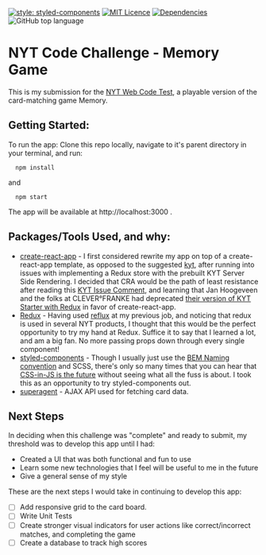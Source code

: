 [![style: styled-components](https://img.shields.io/badge/style-%F0%9F%92%85%20styled--components-orange.svg?colorB=daa357&colorA=db748e)](https://github.com/styled-components/styled-components)
[![MIT Licence](https://badges.frapsoft.com/os/mit/mit.png?v=103)](https://opensource.org/licenses/mit-license.php)
[![Dependencies](https://david-dm.org/neuhausneuhaus/neuhaus-memory-game.svg)](https://david-dm.org/neuhausneuhaus/neuhaus-memory-game)
![GitHub top language](https://img.shields.io/github/languages/top/badges/shields.svg)


# NYT Code Challenge - Memory Game

This is my submission for the [NYT Web Code Test](https://github.com/nytm/games-web-code-test), a playable version of the card-matching game Memory.


## Getting Started:
  To run the app: Clone this repo locally, navigate to it's parent directory in your terminal, and run:
  ```
    npm install
  ```
  and
  ```
    npm start
  ```

  The app will be available at http://localhost:3000 .

## Packages/Tools Used, and why:

* [create-react-app](https://github.com/facebook/create-react-app) - I first considered rewrite my app on top of a create-react-app template, as opposed to the suggested [kyt](https://github.com/NYTimes/kyt), after running into issues with implementing a Redux store with the prebuilt KYT Server Side Rendering. I decided that CRA would be the path of least resistance after reading this [KYT Issue Comment](https://github.com/NYTimes/kyt/issues/213#issuecomment-277010440), and learning that Jan Hoogeveen and the folks at CLEVER°FRANKE had deprecated [their version of KYT Starter with Redux](https://github.com/cleverfranke/cf-kyt-starter-universal-redux) in favor of create-react-app.
* [Redux](https://github.com/reduxjs/redux) - Having used [reflux](https://github.com/reflux/refluxjs) at my previous job, and noticing that redux is used in several NYT products, I thought that this would be the perfect opportunity to try my hand at Redux. Suffice it to say that I learned a lot, and am a big fan. No more passing props down through every single component!
* [styled-components](https://github.com/styled-components/styled-components) - Though I usually just use the [BEM Naming convention](http://getbem.com/) and SCSS, there's only so many times that you can hear that [CSS-in-JS is the future](https://medium.com/commite/warning-css-in-js-is-the-future-d411fc3e42d5) without seeing what all the fuss is about. I took this as an opportunity to try styled-components out.
* [superagent](https://github.com/visionmedia/superagent) - AJAX API used for fetching card data.


## Next Steps
In deciding when this challenge was "complete" and ready to submit, my threshold was to develop this app until I had:
- Created a UI that was both functional and fun to use
- Learn some new technologies that I feel will be useful to me in the future
- Give a general sense of my style

These are the next steps I would take in continuing to develop this app:
- [ ] Add responsive grid to the card board.
- [ ] Write Unit Tests
- [ ] Create stronger visual indicators for user actions like correct/incorrect matches, and completing the game
- [ ] Create a database to track high scores
